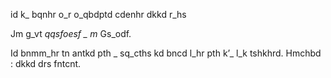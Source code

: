 id k_ bqnhr o_r o_qbdptd cdenhr dkkd r_hs

Jm g_vt _qqsfoesf _ m_ Gs_odf.

Id bnmm_hr tn antkd pth _ sq_cths kd bncd l_hr pth k’_ l_k tshkhrd. Hmchbd : dkkd drs fntcnt.

